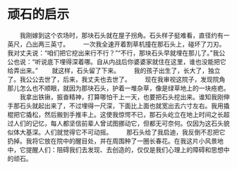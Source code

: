 # 顽石的启示
　　我刚嫁到这个农场时，那块石头就在屋子拐角。石头样子挺难看，直径约有一英尺，凸出两三英寸。 
　　一次我全速开着割草机撞在那石头上，碰坏了刀刃。我对丈夫说：“咱们把它挖出来行不行？”“不行，那块石头早就埋在那儿了。”我公公也说：“听说底下埋得深着哪。自从内战后你婆婆家就住在这里，谁也没能把它给弄出来。” 
　　就这样，石头留了下来。 
　　我的孩子出生了，长大了，独立了。我公公去世了，后来，我丈夫也去世了。 
　　现在我审视这院子，发现院角那儿怎么也不顺眼，就因为那块石头，护着一堆杂草，像是绿草地上的一块疮疤。 
　　我拿出铁锹，振奋精神，打算哪怕干上一天，也要把石头挖出来。谁知我刚伸手那石头就起出来了，不过埋得一尺深，下面比上面也就宽出去六寸左右。我用撬棍把它撬松，然后搬到手推丰上。这使我惊愕不已，那石头屹立在地上时间之长超过人们的记忆，每人都坚信前辈人曾试图挪动它，但都无可奈何。仅因为这石头貌似体大基深。人们就觉得它不可动摇。 
　　那石头给了我启迪，我反倒不忍把它扔掉。我将它放在院中的醒目处，并在周围种了一圈长春花。在我这片小风景地中，它提醒人们：阻碍我们去发现、去创造的，仅仅是我们心理上的障碍和思想中的顽石。
 